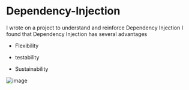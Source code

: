 # Dependency-Injection

I wrote on a project to understand and reinforce Dependency Injection
I found that Dependency Injection has several advantages

- Flexibility

- testability

- Sustainability

![image](https://github.com/Batuhanirmali/Dependency-Injection/assets/103661354/6c3ff384-b7d9-4e02-838e-e7eba5f5119b)
